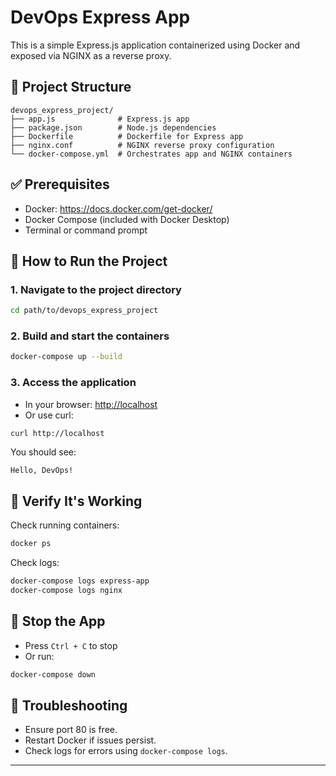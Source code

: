 # DevOps Express App

This is a simple Express.js application containerized using Docker and exposed via NGINX as a reverse proxy.

## 📁 Project Structure

```
devops_express_project/
├── app.js              # Express.js app
├── package.json        # Node.js dependencies
├── Dockerfile          # Dockerfile for Express app
├── nginx.conf          # NGINX reverse proxy configuration
└── docker-compose.yml  # Orchestrates app and NGINX containers
```

## ✅ Prerequisites

- Docker: https://docs.docker.com/get-docker/
- Docker Compose (included with Docker Desktop)
- Terminal or command prompt

## 🚀 How to Run the Project

### 1. Navigate to the project directory

```bash
cd path/to/devops_express_project
```

### 2. Build and start the containers

```bash
docker-compose up --build
```

### 3. Access the application

- In your browser: [http://localhost](http://localhost)
- Or use curl:

```bash
curl http://localhost
```

You should see:

```
Hello, DevOps!
```

## 🧪 Verify It's Working

Check running containers:

```bash
docker ps
```

Check logs:

```bash
docker-compose logs express-app
docker-compose logs nginx
```

## 🛑 Stop the App

- Press `Ctrl + C` to stop
- Or run:

```bash
docker-compose down
```

## 📌 Troubleshooting

- Ensure port 80 is free.
- Restart Docker if issues persist.
- Check logs for errors using `docker-compose logs`.

---